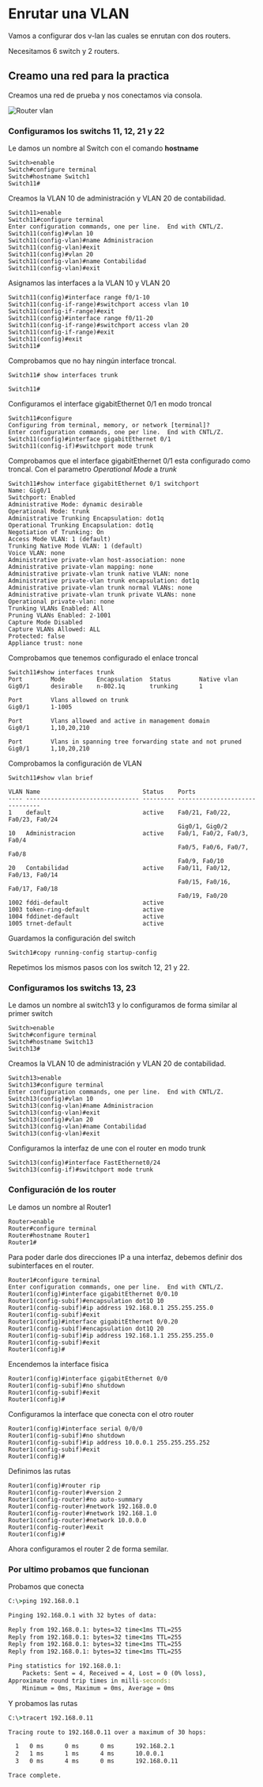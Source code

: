 # Enrutar una VLAN

Vamos a configurar dos v-lan las cuales se enrutan con dos routers.

Necesitamos 6 switch y 2 routers.

## Creamo una red para la practica

Creamos una red de prueba y nos conectamos via consola.

![Router vlan](Imagenes/RouterVLan.png)

### Configuramos los switchs 11, 12, 21 y 22

Le damos un nombre al Switch con el comando **hostname**

``` cisco ios
Switch>enable
Switch#configure terminal
Switch#hostname Switch1
Switch11#
```

Creamos la VLAN 10 de administración y VLAN 20 de contabilidad.

``` cisco ios
Switch11>enable
Switch11#configure terminal
Enter configuration commands, one per line.  End with CNTL/Z.
Switch11(config)#vlan 10
Switch11(config-vlan)#name Administracion
Switch11(config-vlan)#exit
Switch11(config)#vlan 20
Switch11(config-vlan)#name Contabilidad
Switch11(config-vlan)#exit
```

Asignamos las interfaces a la VLAN 10 y VLAN 20

``` cisco ios
Switch11(config)#interface range f0/1-10
Switch11(config-if-range)#switchport access vlan 10
Switch11(config-if-range)#exit
Switch11(config)#interface range f0/11-20
Switch11(config-if-range)#switchport access vlan 20
Switch11(config-if-range)#exit
Switch11(config)#exit
Switch11#
```

Comprobamos que no hay ningún interface troncal.

``` cisco ios
Switch11# show interfaces trunk

Switch11#
```

Configuramos el interface gigabitEthernet 0/1 en modo troncal

``` cisco ios
Switch11#configure 
Configuring from terminal, memory, or network [terminal]? 
Enter configuration commands, one per line.  End with CNTL/Z.
Switch11(config)#interface gigabitEthernet 0/1
Switch11(config-if)#switchport mode trunk
```

<!-- Se puede configurar la interface con el modo dynamic desirable o mode dynamic auto, para que elija el modo trunk automaticamente.
``` cisco ios
Switch11(config-if)#switchport mode dynamic desirable   
``` -->

Comprobamos que el interface gigabitEthernet 0/1 esta configurado como troncal.
Con el parametro *Operational Mode* a *trunk*

``` cisco ios
Switch11#show interface gigabitEthernet 0/1 switchport 
Name: Gig0/1
Switchport: Enabled
Administrative Mode: dynamic desirable
Operational Mode: trunk
Administrative Trunking Encapsulation: dot1q
Operational Trunking Encapsulation: dot1q
Negotiation of Trunking: On
Access Mode VLAN: 1 (default)
Trunking Native Mode VLAN: 1 (default)
Voice VLAN: none
Administrative private-vlan host-association: none
Administrative private-vlan mapping: none
Administrative private-vlan trunk native VLAN: none
Administrative private-vlan trunk encapsulation: dot1q
Administrative private-vlan trunk normal VLANs: none
Administrative private-vlan trunk private VLANs: none
Operational private-vlan: none
Trunking VLANs Enabled: All
Pruning VLANs Enabled: 2-1001
Capture Mode Disabled
Capture VLANs Allowed: ALL
Protected: false
Appliance trust: none
```

Comprobamos que tenemos configurado el enlace troncal

``` cisco ios
Switch11#show interfaces trunk
Port        Mode         Encapsulation  Status        Native vlan
Gig0/1      desirable    n-802.1q       trunking      1

Port        Vlans allowed on trunk
Gig0/1      1-1005

Port        Vlans allowed and active in management domain
Gig0/1      1,10,20,210

Port        Vlans in spanning tree forwarding state and not pruned
Gig0/1      1,10,20,210
```

Comprobamos la configuración de VLAN

``` cisco ios
Switch11#show vlan brief

VLAN Name                             Status    Ports
---- -------------------------------- --------- -------------------------------
1    default                          active    Fa0/21, Fa0/22, Fa0/23, Fa0/24
                                                Gig0/1, Gig0/2
10   Administracion                   active    Fa0/1, Fa0/2, Fa0/3, Fa0/4
                                                Fa0/5, Fa0/6, Fa0/7, Fa0/8
                                                Fa0/9, Fa0/10
20   Contabilidad                     active    Fa0/11, Fa0/12, Fa0/13, Fa0/14
                                                Fa0/15, Fa0/16, Fa0/17, Fa0/18
                                                Fa0/19, Fa0/20
1002 fddi-default                     active    
1003 token-ring-default               active    
1004 fddinet-default                  active    
1005 trnet-default                    active  
```

Guardamos la configuración del switch

``` cisco ios
Switch1#copy running-config startup-config 
```

Repetimos los mismos pasos con los switch 12, 21 y 22.

### Configuramos los switchs 13, 23

Le damos un nombre al switch13 y lo configuramos de forma similar al primer switch

``` cisco ios
Switch>enable
Switch#configure terminal
Switch#hostname Switch13
Switch13#
```

Creamos la VLAN 10 de administración y VLAN 20 de contabilidad.

``` cisco ios
Switch13>enable
Switch13#configure terminal
Enter configuration commands, one per line.  End with CNTL/Z.
Switch13(config)#vlan 10
Switch13(config-vlan)#name Administracion
Switch13(config-vlan)#exit
Switch13(config)#vlan 20
Switch13(config-vlan)#name Contabilidad
Switch13(config-vlan)#exit
```

Configuramos la interfaz de une con el router en modo trunk

``` cisco ios
Switch13(config)#interface FastEthernet0/24
Switch13(config-if)#switchport mode trunk
```

### Configuración de los router

Le damos un nombre al Router1

``` cisco ios
Router>enable
Router#configure terminal
Router#hostname Router1
Router1#
```

Para poder darle dos direcciones IP a una interfaz, debemos definir dos subinterfaces en el router.

``` cisco ios
Router1#configure terminal
Enter configuration commands, one per line.  End with CNTL/Z.
Router1(config)#interface gigabitEthernet 0/0.10
Router1(config-subif)#encapsulation dot1Q 10
Router1(config-subif)#ip address 192.168.0.1 255.255.255.0
Router1(config-subif)#exit
Router1(config)#interface gigabitEthernet 0/0.20
Router1(config-subif)#encapsulation dot1Q 20
Router1(config-subif)#ip address 192.168.1.1 255.255.255.0
Router1(config-subif)#exit
Router1(config)#
```

Encendemos la interface fisica

``` cisco ios
Router1(config)#interface gigabitEthernet 0/0
Router1(config-subif)#no shutdown
Router1(config-subif)#exit
Router1(config)#
```

Configuramos la interface que conecta con el otro router

``` cisco ios
Router1(config)#interface serial 0/0/0
Router1(config-subif)#no shutdown
Router1(config-subif)#ip address 10.0.0.1 255.255.255.252
Router1(config-subif)#exit
Router1(config)#
```

Definimos las rutas

``` cisco ios
Router1(config)#router rip
Router1(config-router)#version 2
Router1(config-router)#no auto-summary
Router1(config-router)#network 192.168.0.0
Router1(config-router)#network 192.168.1.0
Router1(config-router)#network 10.0.0.0
Router1(config-router)#exit
Router1(config)#
```

Ahora configuramos el router 2 de forma semilar.

### Por ultimo probamos que funcionan

Probamos que conecta

``` cmd
C:\>ping 192.168.0.1

Pinging 192.168.0.1 with 32 bytes of data:

Reply from 192.168.0.1: bytes=32 time<1ms TTL=255
Reply from 192.168.0.1: bytes=32 time<1ms TTL=255
Reply from 192.168.0.1: bytes=32 time<1ms TTL=255
Reply from 192.168.0.1: bytes=32 time<1ms TTL=255

Ping statistics for 192.168.0.1:
    Packets: Sent = 4, Received = 4, Lost = 0 (0% loss),
Approximate round trip times in milli-seconds:
    Minimum = 0ms, Maximum = 0ms, Average = 0ms

```

Y probamos las rutas

``` cmd
C:\>tracert 192.168.0.11

Tracing route to 192.168.0.11 over a maximum of 30 hops: 

  1   0 ms      0 ms      0 ms      192.168.2.1
  2   1 ms      1 ms      4 ms      10.0.0.1
  3   0 ms      4 ms      0 ms      192.168.0.11

Trace complete.
```

